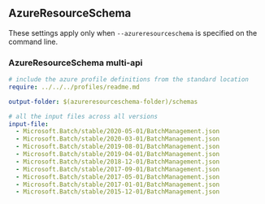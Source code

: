 ## AzureResourceSchema

These settings apply only when `--azureresourceschema` is specified on the command line.

### AzureResourceSchema multi-api

``` yaml $(azureresourceschema) && $(multiapi)
# include the azure profile definitions from the standard location
require: ../../../profiles/readme.md

output-folder: $(azureresourceschema-folder)/schemas

# all the input files across all versions
input-file:
  - Microsoft.Batch/stable/2020-05-01/BatchManagement.json
  - Microsoft.Batch/stable/2020-03-01/BatchManagement.json
  - Microsoft.Batch/stable/2019-08-01/BatchManagement.json
  - Microsoft.Batch/stable/2019-04-01/BatchManagement.json
  - Microsoft.Batch/stable/2018-12-01/BatchManagement.json
  - Microsoft.Batch/stable/2017-09-01/BatchManagement.json
  - Microsoft.Batch/stable/2017-05-01/BatchManagement.json
  - Microsoft.Batch/stable/2017-01-01/BatchManagement.json
  - Microsoft.Batch/stable/2015-12-01/BatchManagement.json

```